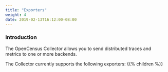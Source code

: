 ```yaml
---
title: "Exporters"
weight: 4
date: 2019-02-13T16:12:00-08:00
---
```


### Introduction

The OpenCensus Collector allows you to send distributed traces and metrics to
one or more backends.

The Collector currently supports the following exporters:
{{% children %}}
